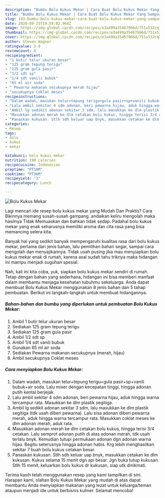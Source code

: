 ```yaml
---
description: "Bumbu Bolu Kukus Mekar | Cara Buat Bolu Kukus Mekar Yang Sempurna"
title: "Bumbu Bolu Kukus Mekar | Cara Buat Bolu Kukus Mekar Yang Sempurna"
slug: 193-bumbu-bolu-kukus-mekar-cara-buat-bolu-kukus-mekar-yang-sempurna
date: 2020-09-25T19:59:02.964Z
image: https://img-global.cpcdn.com/recipes/e3a499a35467966d/751x532cq70/bolu-kukus-mekar-foto-resep-utama.jpg
thumbnail: https://img-global.cpcdn.com/recipes/e3a499a35467966d/751x532cq70/bolu-kukus-mekar-foto-resep-utama.jpg
cover: https://img-global.cpcdn.com/recipes/e3a499a35467966d/751x532cq70/bolu-kukus-mekar-foto-resep-utama.jpg
author: Steven Wagner
ratingvalue: 3.8
reviewcount: 8
recipeingredient:
- "1 butir telur ukuran besar"
- "125 gram tepung terigu"
- "125 gram gula pasir"
- "1/2 sdt sp"
- "1/4 sdt vanili bubuk"
- "65 ml air soda"
- " Pewarna makanan secukupnya merah hijau"
- "secukupnya Coklat meses"
recipeinstructions:
- "Dalam wadah, masukan telur+tepung terigu+gula pasir+sp+vanili bubuk+air soda. Lalu mixer dengan kecepatan tinggi, hingga adonan putih kental berjejak."
- "Lalu ambil sekitar 4 sdm adonan, beri pewarna hijau, aduk hingga warna tercampur rata. Masukkan ke dlm plastik segitiga."
- "Ambil lg sedikit adonan sekitar 3 sdm, lalu masukkan ke dlm plastik segitiga (tdk usah diberi pewarna). Lalu sisa adonan diberi pewarna merah, aduk hingga warna tercampur rata. Masukkan coklat meses ke dlm adonan merah, aduk rata."
- "Masukkan adonan merah ke dlm cetakan bolu kukus, hingga terisi 3/4 cetakan. Lalu semprot adonan putih di atas adonan merah, tdk usah terlalu bnyk. Kemudian tutupi permukaan adonan dgn adonan warna hijau. Begitu seterusnya hingga adonan habis. Krg lebih menghasilkan sekitar 7 buah bolu kukus cetakan besar."
- "Panaskan kukusan. Stlh sdh keluar uap bnyk, masukkan cetakan ke dlm kukusan. Kukus selama 15 menit dgn api besar. Jgn buka tutup kukusan. Stlh 15 menit, keluarkan bolu kukus dr kukusan, siap utk dinikmati."
categories:
- Resep
tags:
- bolu
- kukus
- mekar

katakunci: bolu kukus mekar 
nutrition: 198 calories
recipecuisine: Indonesian
preptime: "PT10M"
cooktime: "PT36M"
recipeyield: "3"
recipecategory: Lunch

---
```



![Bolu Kukus Mekar](https://img-global.cpcdn.com/recipes/e3a499a35467966d/751x532cq70/bolu-kukus-mekar-foto-resep-utama.jpg)

Lagi mencari ide resep bolu kukus mekar yang Mudah Dan Praktis? Cara Bikinnya memang susah-susah gampang. andaikan keliru mengolah maka hasilnya Tidak Memuaskan dan bahkan tidak sedap. Padahal bolu kukus mekar yang enak seharusnya memiliki aroma dan cita rasa yang bisa memancing selera kita.

Banyak hal yang sedikit banyak mempengaruhi kualitas rasa dari bolu kukus mekar, pertama dari jenis bahan, lalu pemilihan bahan segar, sampai cara mengolah dan menyajikannya. Tidak usah pusing jika mau menyiapkan bolu kukus mekar enak di rumah, karena asal sudah tahu triknya maka hidangan ini mampu menjadi suguhan spesial.




Nah, kali ini kita coba, yuk, siapkan bolu kukus mekar sendiri di rumah. Tetap dengan bahan yang sederhana, hidangan ini bisa memberi manfaat dalam membantu menjaga kesehatan tubuhmu sekeluarga. Anda dapat membuat Bolu Kukus Mekar menggunakan 8 jenis bahan dan 5 tahap pembuatan. Berikut ini langkah-langkah untuk membuat hidangannya.

<!--inarticleads1-->

##### Bahan-bahan dan bumbu yang diperlukan untuk pembuatan Bolu Kukus Mekar:

1. Ambil 1 butir telur ukuran besar
1. Sediakan 125 gram tepung terigu
1. Sediakan 125 gram gula pasir
1. Ambil 1/2 sdt sp
1. Ambil 1/4 sdt vanili bubuk
1. Gunakan 65 ml air soda
1. Sediakan  Pewarna makanan secukupnya (merah, hijau)
1. Ambil secukupnya Coklat meses




<!--inarticleads2-->

##### Cara menyiapkan Bolu Kukus Mekar:

1. Dalam wadah, masukan telur+tepung terigu+gula pasir+sp+vanili bubuk+air soda. Lalu mixer dengan kecepatan tinggi, hingga adonan putih kental berjejak.
1. Lalu ambil sekitar 4 sdm adonan, beri pewarna hijau, aduk hingga warna tercampur rata. Masukkan ke dlm plastik segitiga.
1. Ambil lg sedikit adonan sekitar 3 sdm, lalu masukkan ke dlm plastik segitiga (tdk usah diberi pewarna). Lalu sisa adonan diberi pewarna merah, aduk hingga warna tercampur rata. Masukkan coklat meses ke dlm adonan merah, aduk rata.
1. Masukkan adonan merah ke dlm cetakan bolu kukus, hingga terisi 3/4 cetakan. Lalu semprot adonan putih di atas adonan merah, tdk usah terlalu bnyk. Kemudian tutupi permukaan adonan dgn adonan warna hijau. Begitu seterusnya hingga adonan habis. Krg lebih menghasilkan sekitar 7 buah bolu kukus cetakan besar.
1. Panaskan kukusan. Stlh sdh keluar uap bnyk, masukkan cetakan ke dlm kukusan. Kukus selama 15 menit dgn api besar. Jgn buka tutup kukusan. Stlh 15 menit, keluarkan bolu kukus dr kukusan, siap utk dinikmati.




Terima kasih telah menggunakan resep yang kami tampilkan di sini. Harapan kami, olahan Bolu Kukus Mekar yang mudah di atas dapat membantu Anda menyiapkan makanan yang lezat untuk keluarga/teman ataupun menjadi ide untuk berbisnis kuliner. Selamat mencoba!
